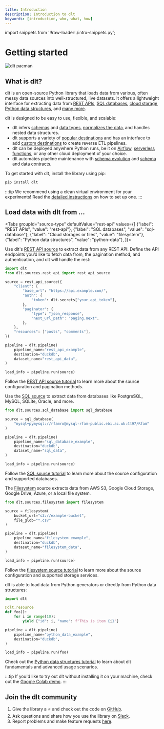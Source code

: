 ```yaml
---
title: Introduction
description: Introduction to dlt
keywords: [introduction, who, what, how]
---
```


import snippets from '!!raw-loader!./intro-snippets.py';

# Getting started

![dlt pacman](/img/dlt-pacman.gif)

## What is dlt?

dlt is an open-source Python library that loads data from various, often messy data sources into well-structured, live datasets. It offers a lightweight interface for extracting data from [REST APIs](./tutorial/rest-api), [SQL databases](./tutorial/sql-database), [cloud storage](./tutorial/filesystem), [Python data structures](./tutorial/load-data-from-an-api), and [many more](./dlt-ecosystem/verified-sources).

dlt is designed to be easy to use, flexible, and scalable:

- dlt infers [schemas](./general-usage/schema) and [data types](./general-usage/schema/#data-types), [normalizes the data](./general-usage/schema/#data-normalizer), and handles nested data structures.
- dlt supports a variety of [popular destinations](./dlt-ecosystem/destinations/) and has an interface to add [custom destinations](./dlt-ecosystem/destinations/destination) to create reverse ETL pipelines.
- dlt can be deployed anywhere Python runs, be it on [Airflow](./walkthroughs/deploy-a-pipeline/deploy-with-airflow-composer), [serverless functions](./walkthroughs/deploy-a-pipeline/deploy-with-google-cloud-functions), or any other cloud deployment of your choice.
- dlt automates pipeline maintenance with [schema evolution](./general-usage/schema-evolution) and [schema and data contracts](./general-usage/schema-contracts).

To get started with dlt, install the library using pip:

```sh
pip install dlt
```
:::tip
We recommend using a clean virtual environment for your experiments! Read the [detailed instructions](./reference/installation) on how to set up one.
:::

## Load data with dlt from …

<Tabs
  groupId="source-type"
  defaultValue="rest-api"
  values={[
    {"label": "REST APIs", "value": "rest-api"},
    {"label": "SQL databases", "value": "sql-database"},
    {"label": "Cloud storages or files", "value": "filesystem"},
    {"label": "Python data structures", "value": "python-data"},
]}>
  <TabItem value="rest-api">

Use dlt's [REST API source](./tutorial/rest-api) to extract data from any REST API. Define the API endpoints you’d like to fetch data from, the pagination method, and authentication, and dlt will handle the rest:

```py
import dlt
from dlt.sources.rest_api import rest_api_source

source = rest_api_source({
    "client": {
        "base_url": "https://api.example.com/",
        "auth": {
            "token": dlt.secrets["your_api_token"],
        },
        "paginator": {
            "type": "json_response",
            "next_url_path": "paging.next",
        },
    },
    "resources": ["posts", "comments"],
})

pipeline = dlt.pipeline(
    pipeline_name="rest_api_example",
    destination="duckdb",
    dataset_name="rest_api_data",
)

load_info = pipeline.run(source)
```

Follow the [REST API source tutorial](./tutorial/rest-api) to learn more about the source configuration and pagination methods.
  </TabItem>
  <TabItem value="sql-database">

Use the [SQL source](./tutorial/sql-database) to extract data from databases like PostgreSQL, MySQL, SQLite, Oracle, and more.

```py
from dlt.sources.sql_database import sql_database

source = sql_database(
    "mysql+pymysql://rfamro@mysql-rfam-public.ebi.ac.uk:4497/Rfam"
)

pipeline = dlt.pipeline(
    pipeline_name="sql_database_example",
    destination="duckdb",
    dataset_name="sql_data",
)

load_info = pipeline.run(source)
```

Follow the [SQL source tutorial](./tutorial/sql-database) to learn more about the source configuration and supported databases.

  </TabItem>
  <TabItem value="filesystem">

The [Filesystem](./tutorial/filesystem) source extracts data from AWS S3, Google Cloud Storage, Google Drive, Azure, or a local file system.

```py
from dlt.sources.filesystem import filesystem

source = filesystem(
    bucket_url="s3://example-bucket",
    file_glob="*.csv"
)

pipeline = dlt.pipeline(
    pipeline_name="filesystem_example",
    destination="duckdb",
    dataset_name="filesystem_data",
)

load_info = pipeline.run(source)
```

Follow the [filesystem source tutorial](./tutorial/filesystem) to learn more about the source configuration and supported storage services.

  </TabItem>
  <TabItem value="python-data">

dlt is able to load data from Python generators or directly from Python data structures:

```py
import dlt

@dlt.resource
def foo():
    for i in range(10):
        yield {"id": i, "name": f"This is item {i}"}

pipeline = dlt.pipeline(
    pipeline_name="python_data_example",
    destination="duckdb",
)

load_info = pipeline.run(foo)
```

Check out the [Python data structures tutorial](./tutorial/load-data-from-an-api) to learn about dlt fundamentals and advanced usage scenarios.

  </TabItem>

</Tabs>

:::tip
If you'd like to try out dlt without installing it on your machine, check out the [Google Colab demo](https://colab.research.google.com/drive/1NfSB1DpwbbHX9_t5vlalBTf13utwpMGx?usp=sharing).
:::

## Join the dlt community

1. Give the library a ⭐ and check out the code on [GitHub](https://github.com/dlt-hub/dlt).
1. Ask questions and share how you use the library on [Slack](https://dlthub.com/community).
1. Report problems and make feature requests [here](https://github.com/dlt-hub/dlt/issues/new/choose).

